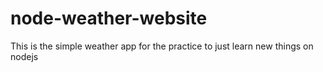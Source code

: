 # node-weather-website
This is the simple weather app for the practice to just learn new things on nodejs
